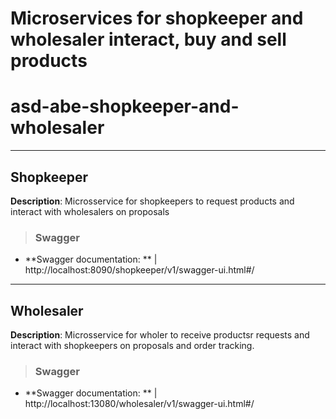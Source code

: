 # Microservices for shopkeeper and wholesaler interact, buy and sell products
#  asd-abe-shopkeeper-and-wholesaler

---

## Shopkeeper
**Description**: Microsservice for shopkeepers to request products and interact with wholesalers on proposals

> ### **Swagger**
* **Swagger documentation: ** | http://localhost:8090/shopkeeper/v1/swagger-ui.html#/


-----------------

## Wholesaler
**Description**: Microsservice for wholer to receive productsr requests and interact with shopkeepers on proposals and order tracking.

> ### **Swagger**
* **Swagger documentation: ** | http://localhost:13080/wholesaler/v1/swagger-ui.html#/

